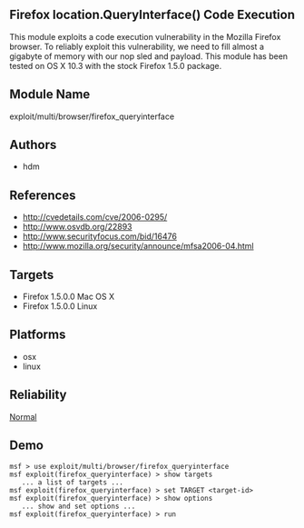 ## Firefox location.QueryInterface() Code Execution

This module exploits a code execution vulnerability in the 
Mozilla Firefox browser. To reliably exploit this 
vulnerability, we need to fill almost a gigabyte of memory 
with our nop sled and payload. This module has been tested 
on OS X 10.3 with the stock Firefox 1.5.0 package.


## Module Name
exploit/multi/browser/firefox_queryinterface

## Authors
* hdm


## References
* http://cvedetails.com/cve/2006-0295/
* http://www.osvdb.org/22893
* http://www.securityfocus.com/bid/16476
* http://www.mozilla.org/security/announce/mfsa2006-04.html



## Targets
* Firefox 1.5.0.0 Mac OS X
* Firefox 1.5.0.0 Linux


## Platforms
* osx
* linux

## Reliability
[Normal](https://github.com/rapid7/metasploit-framework/wiki/Exploit-Ranking)

## Demo

```
msf > use exploit/multi/browser/firefox_queryinterface
msf exploit(firefox_queryinterface) > show targets
   ... a list of targets ...
msf exploit(firefox_queryinterface) > set TARGET <target-id>
msf exploit(firefox_queryinterface) > show options
   ... show and set options ...
msf exploit(firefox_queryinterface) > run
```
    
    
